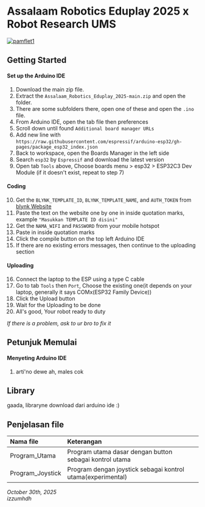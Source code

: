 
  # Assalaam Robotics Eduplay 2025 x Robot Research UMS
    
  <a href="https://ibb.co.com/Kj2XXzsV"><img src="https://i.ibb.co.com/Kj2XXzsV/pamflet1.jpg" alt="pamflet1" border="0"></a>
    
  ## Getting Started
  #### Set up the Arduino IDE
  1. Download the main zip file.
  2. Extract the `Assalaam_Robotics_Eduplay_2025-main.zip` and open the folder.
  3. There are some subfolders there, open one of these and open the `.ino` file.
  4. From Arduino IDE, open the tab file then preferences
  5. Scroll down until found `Additional board manager URLs`
  6. Add new line with `https://raw.githubusercontent.com/espressif/arduino-esp32/gh-pages/package_esp32_index.json`
  7. Back to workspace, open the Boards Manager in the left side
  8. Search `esp32` by `Espressif` and download the latest version
  9. Open tab `Tools` above, Choose boards menu > esp32 > ESP32C3 Dev Module (if it doesn't exist, repeat to step 7)

  #### Coding
  10. Get the `BLYNK_TEMPLATE_ID`, `BLYNK_TEMPLATE_NAME`, and `AUTH_TOKEN` from [blynk Website](https://www.blynk.io/)
  11. Paste the text on the website one by one in inside quotation marks, example `"Masukkan TEMPLATE ID disini"`
  12. Get the `NAMA_WIFI` and `PASSWORD` from your mobile hotspot
  13. Paste in inside quotation marks
  14. Click the compile button on the top left Arduino IDE
  15. If there are no existing errors messages, then continue to the uploading section
  
  #### Uploading
  16. Connect the laptop to the ESP using a type C cable
  17. Go to tab `Tools` then `Port`, Choose the existing one(it depends on your laptop, generally it says COMx(ESP32 Family Device))
  18. Click the Upload button
  19. Wait for the Uploading to be done
  20. All's good, Your robot ready to duty
    
  *If there is a problem, ask to ur bro to fix it*
    
  ## Petunjuk Memulai
  #### Menyeting Arduino IDE
  1. arti'no dewe ah, males cok

  ## Library
  gaada, libraryne download dari arduino ide :)
  
  ## Penjelasan file
  | Nama file | Keterangan |
  |:----------|:-----------|
  | Program_Utama | Program utama dasar dengan button sebagai kontrol utama |
  | Program_Joystick | Program dengan joystick sebagai kontrol utama(experimental) |


        
  *October 30th, 2025*  
  *izzumhdh*









